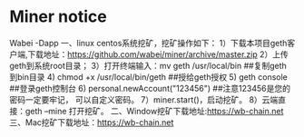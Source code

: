 # Miner notice
Wabei -Dapp
一、linux centos系统挖矿，挖矿操作如下：
1）下载本项目geth客户端,下载地址：https://github.com/wabei/miner/archive/master.zip
2）上传geth到系统root目录；
3）打开终端输入：mv geth /usr/local/bin  ##复制geth 到bin目录
4) chmod +x /usr/local/bin/geth       ##授给geth授权
5) geth console                        ##登录geth控制台
6) personal.newAccount("123456") ##注意123456是您的密码一定要牢记，
可以自定义密码。
7）miner.start()，启动挖矿。
8）云端直接：geth –mine 打开挖矿。
二、Window挖矿下载地址:https://wb-chain.net
三、Mac挖矿下载地址：https://wb-chain.net
